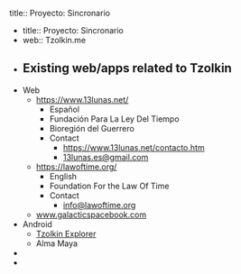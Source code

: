 title:: Proyecto: Sincronario

- title:: Proyecto: Sincronario
- web:: Tzolkin.me
- ## Existing web/apps related to Tzolkin
- Web
	- https://www.13lunas.net/
		- Español
		- Fundación Para La Ley Del Tiempo
		- Bioregión del Guerrero
		- Contact
			- https://www.13lunas.net/contacto.htm
			- 13lunas.es@gmail.com
	- https://lawoftime.org/
		- English
		- Foundation For the Law Of Time
		- Contact
			- info@lawoftime.org
	- www.galacticspacebook.com
- Android
	- [Tzolkin Explorer](https://play.google.com/store/apps/details?id=com.tlt.tzolkin)
	- Alma Maya
-
-